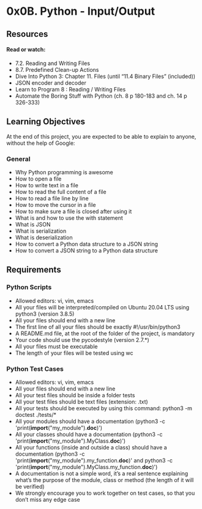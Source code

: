 #	0x0B. Python - Input/Output

##	Resources

####	Read or watch:
-	7.2. Reading and Writing Files
-	8.7. Predefined Clean-up Actions
-	Dive Into Python 3: Chapter 11. Files (until “11.4 Binary Files” (included))
-	JSON encoder and decoder
-	Learn to Program 8 : Reading / Writing Files
-	Automate the Boring Stuff with Python (ch. 8 p 180-183 and ch. 14 p 326-333)

##	Learning Objectives
At the end of this project, you are expected to be able to explain to anyone, without the help of Google:

###	General
-	Why Python programming is awesome
-	How to open a file
-	How to write text in a file
-	How to read the full content of a file
-	How to read a file line by line
-	How to move the cursor in a file
-	How to make sure a file is closed after using it
-	What is and how to use the with statement
-	What is JSON
-	What is serialization
-	What is deserialization
-	How to convert a Python data structure to a JSON string
-	How to convert a JSON string to a Python data structure

##	Requirements

###	Python Scripts
-	Allowed editors: vi, vim, emacs
-	All your files will be interpreted/compiled on Ubuntu 20.04 LTS using python3 (version 3.8.5)
-	All your files should end with a new line
-	The first line of all your files should be exactly #!/usr/bin/python3
-	A README.md file, at the root of the folder of the project, is mandatory
-	Your code should use the pycodestyle (version 2.7.*)
-	All your files must be executable
-	The length of your files will be tested using wc

###	Python Test Cases
-	Allowed editors: vi, vim, emacs
-	All your files should end with a new line
-	All your test files should be inside a folder tests
-	All your test files should be text files (extension: .txt)
-	All your tests should be executed by using this command: python3 -m doctest ./tests/*
-	All your modules should have a documentation (python3 -c 'print(__import__("my_module").__doc__)')
-	All your classes should have a documentation (python3 -c 'print(__import__("my_module").MyClass.__doc__)')
-	All your functions (inside and outside a class) should have a documentation (python3 -c 'print(__import__("my_module").my_function.__doc__)' and python3 -c 'print(__import__("my_module").MyClass.my_function.__doc__)')
-	A documentation is not a simple word, it’s a real sentence explaining what’s the purpose of the module, class or method (the length of it will be verified)
-	We strongly encourage you to work together on test cases, so that you don’t miss any edge case
